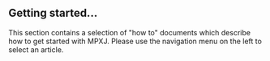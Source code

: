 ## Getting started...
This section contains a selection of "how to" documents which describe
how to get started with MPXJ. Please use the navigation menu on the left
to select an article.
